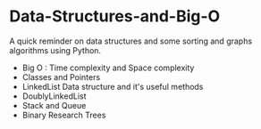 # Data-Structures-and-Big-O
A quick reminder on data structures and some sorting and graphs algorithms using Python.

* Big O : Time complexity and Space complexity
* Classes and Pointers
* LinkedList Data structure and it's useful methods
* DoublyLinkedList
* Stack and Queue
* Binary Research Trees